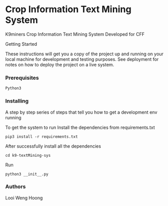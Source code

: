 # Crop Information Text Mining System
K9miners Crop Information Text Mining System
Developed for CFF

Getting Started

These instructions will get you a copy of the project up and running on your local machine for development and testing purposes. See deployment for notes on how to deploy the project on a live system.

### Prerequisites
```
Python3
```
### Installing

A step by step series of steps that tell you how to get a development env running

To get the system to run
Install the dependencies from requirements.txt
```
pip3 install -r requirements.txt
```

After successfully install all the dependencies
```
cd k9-textMining-sys
```
Run
```
python3 __init__.py
```
### Authors

Looi Weng Hoong
